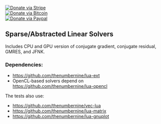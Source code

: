 [![Donate via Stripe](https://img.shields.io/badge/Donate-Stripe-green.svg)](https://buy.stripe.com/00gbJZ0OdcNs9zi288)<br>
[![Donate via Bitcoin](https://img.shields.io/badge/Donate-Bitcoin-green.svg)](bitcoin:37fsp7qQKU8XoHZGRQvVzQVP8FrEJ73cSJ)<br>
[![Donate via Paypal](https://img.shields.io/badge/Donate-Paypal-green.svg)](https://buy.stripe.com/00gbJZ0OdcNs9zi288)

## Sparse/Abstracted Linear Solvers

Includes CPU and GPU version of conjugate gradient, conjugate residual, GMRES, and JFNK.

### Dependencies:

- https://github.com/thenumbernine/lua-ext
- OpenCL-based solvers depend on https://github.com/thenumbernine/lua-opencl

The tests also use:
- https://github.com/thenumbernine/vec-lua
- https://github.com/thenumbernine/lua-matrix
- https://github.com/thenumbernine/lua-gnuplot
